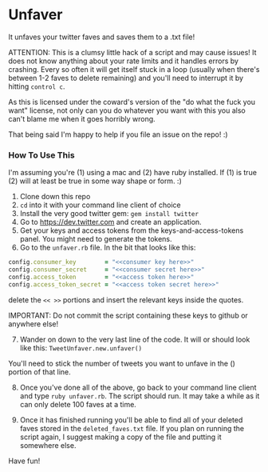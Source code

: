 # Unfaver

It unfaves your twitter faves and saves them to a .txt file! 

ATTENTION: This is a clumsy little hack of a script and may cause issues! It does
not know anything about your rate limits and it handles errors by crashing. Every so often
it will get itself stuck in a loop (usually when there's between 1-2 faves to delete remaining)
and you'll need to interrupt it by hitting `control c`. 

As this is licensed under the coward's version of the "do what the fuck you want" license, not only
can you do whatever you want with this you also can't blame me when it goes horribly wrong. 

That being said I'm happy to help if you file an issue on the repo! :)

### How To Use This
I'm assuming you're (1) using a mac and (2) have ruby installed. If (1) is true
(2) will at least be true in some way shape or form. :) 

1. Clone down this repo 
2. `cd` into it with your command line client of choice
3. Install the very good twitter gem:
  `gem install twitter`
4. Go to https://dev.twitter.com and create an application. 
5. Get your keys and access tokens from the keys-and-access-tokens panel. You might
need to generate the tokens.
6. Go to the `unfaver.rb` file. In the bit that looks like this:
```ruby
config.consumer_key        = "<<consumer key here>>"
config.consumer_secret     = "<<consumer secret here>>"
config.access_token        = "<<access token here>>"
config.access_token_secret = "<<access token secret here>>"
```
delete the `<< >>` portions and insert the relevant keys inside the quotes.

IMPORTANT: Do not commit the script containing these keys to github or anywhere else! 

7. Wander on down to the very last line of the code. It will or should look like this:
`TweetUnfaver.new.unfaver()`

You'll need to stick the number of tweets you want to unfave in the () portion of that line.

8. Once you've done all of the above, go back to your command line client and type 
`ruby unfaver.rb`. The script should run. It may take a while as it can only delete 100 
faves at a time.

9. Once it has finished running you'll be able to find all of your deleted faves stored
in the `deleted_faves.txt` file. If you plan on running the script again, I suggest making 
a copy of the file and putting it somewhere else. 

Have fun!

